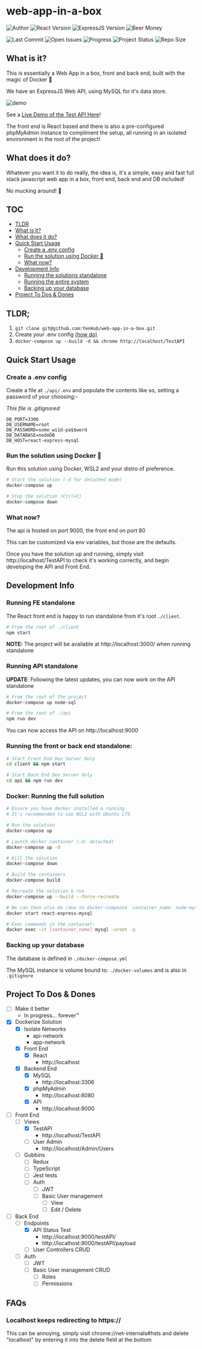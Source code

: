 # web-app-in-a-box

![Author] ![React Version] ![ExpressJS Version] ![Beer Money]

![Last Commit] ![Open Issues] ![Progress] ![Project Status] ![Repo Size]
## What is it?

This is essentially a Web App in a box, front and back end, built with the magic of Docker 🐳

We have an ExpressJS Web API, using MySQL for it's data store.

![demo]

See a [Live Demo of the Test API Here](https://staging-api.east-coast-it.co.uk)!

The front end is React based and there is also a pre-configured phpMyAdmin instance to compliment the setup, all running in an isolated environment in the root of the project!

## What does it do?

Whatever you want it to do really, the idea is, it's a simple, easy and fast full stack javascript web app in a box, front end, back end and DB included!

No mucking around! 🎉

## TOC

- [TLDR](#tldr)
- [What is it?](#what-is-it)
- [What does it do?](#what-does-it-do)
- [Quick Start Usage](#quick-start-usage)
    - [Create a .env config](#create-a-env-config)
    - [Run the solution using Docker 🐳](#run-the-solution-using-docker-)
    - [What now?](#what-now)
- [Development Info](#development-info)
    - [Running the solutions standalone](#running-the-front-or-back-end-standalone)
    - [Running the entire system](#docker-running-the-full-solution)
    - [Backing up your database](#backing-up-your-database)
- [Project To Dos & Dones](#project-to-dos--dones)

## TLDR;

1. `git clone git@github.com:YenHub/web-app-in-a-box.git`
2. Create your .env config [(how do)](#create-a-env-config)
3. `docker-compose up --build -d && chrome http://localhost/TestAPI`

## Quick Start Usage

### Create a .env config

Create a file at `./api/.env` and populate the contents like so, setting a password of your choosing:-

_This file is .gitignored_

```.env
DB_PORT=3306
DB_USERNAME=root
DB_PASSWORD=some_wi1d-pa$$word
DB_DATABASE=nodeDB
DB_HOST=react-express-mysql
```

### Run the solution using Docker 🐳

Run this solution using Docker, WSL2 and your distro of preference.

```bash
# Start the solution (-d for detached mode)
docker-compose up

# Stop the solution (Ctrl+C)
docker-compose down
```

### What now?

The api is hosted on port 9000, the front end on port 80

This can be customized via env variables, but those are the defaults.

Once you have the solution up and running, simply visit http://localhost/TestAPI to check it's working correctly, and begin developing the API and Front End.

## Development Info

### Running FE standalone

The React front end is happy to run standalone from it's root `./client`.

```bash
# From the root of ./client
npm start
```

**NOTE:** The project will be available at http://localhost:3000/ when running standalone

### Running API standalone

**UPDATE**: Following the latest updates, you can now work on the API standalone

```bash
# From the root of the project
docker-compose up node-sql

# From the root of ./api
npm run dev
```

You can now access the API on http://localhost:9000

### Running the front or back end standalone:

```bash
# Start Front End Dev Server Only
cd client && npm start

# Start Back End Dev Server Only
cd api && npm run dev
```

### Docker: Running the full solution

```bash
# Ensure you have docker installed & running
# It's recommended to use WSL2 with Ubuntu LTS

# Run the solution
docker-compose up

# Launch docker container (-d: detached)
docker-compose up -d

# Kill the solution
docker-compose down

# Build the containers
docker-compose build

# Recreate the solution & run
docker-compose up --build --force-recreate

# We can then also do (due to docker-componse `container_name: node-mysql`)
docker start react-express-mysql

# Exec commands in the container:
docker exec -it [container_name] mysql -uroot -p
```

### Backing up your database

The database is defined in `./docker-compose.yml`

The MySQL instance is volume bound to: `./docker-volumes` and is also in `.gitignore`

## Project To Dos & Dones

- [ ] Make it better
    - In progress... forever™
- [x] Dockerize Solution
    - [x] Isolate Networks
        - api-network
        - app-network
    - [x] Front End
        - [x] React
            - http://localhost
    - [x] Backend End
        - [x] MySQL
            - http://localhost:3306
        - [x] phpMyAdmin
            - http://localhost:8080
        - [x] API
            - http://localhost:9000
- [ ] Front End
    - [ ] Views
        - [x] TestAPI
            - http://localhost/TestAPI
        - [ ] User Admin
            - http://localhost/Admin/Users
    - [ ] Gubbins
        - [ ] Redux
        - [ ] TypeScript
        - [ ] Jest tests
        - [ ] Auth
            - [ ] JWT
            - [ ] Basic User management
                - [ ] View
                - [ ] Edit / Delete
- [ ] Back End
    - [ ] Endpoints
        - [x] API Status Test
            - http://localhost:9000/testAPI/
            - http://localhost:9000/testAPI/payload
        - [ ] User Controllers CRUD
    - [ ] Auth
        - [ ] JWT
        - [ ] Basic User management CRUD
            - [ ] Roles
            - [ ] Permissions

[Author]: https://img.shields.io/badge/made%20by-YenHub%20❤-blue
[React Version]:https://img.shields.io/badge/React-16.13.1-important
[ExpressJS Version]:https://img.shields.io/badge/ExpressJS-4.16.1-blueviolet
[Beer Money]:https://img.shields.io/badge/beer%20money-$0-ff69b4

[Last Commit]: https://img.shields.io/github/last-commit/YenHub/web-app-in-a-box
[Open Issues]:https://img.shields.io/github/issues-raw/YenHub/web-app-in-a-box
[Progress]:https://img.shields.io/badge/progress-dev-brightgreen
[Project Status]: https://img.shields.io/badge/status-active-brightgreen
[Repo Size]: https://img.shields.io/github/repo-size/YenHub/web-app-in-a-box

[demo]: ./web-app.png

## FAQs

### Localhost keeps redirecting to https://

This can be annoying, simply visit chrome://net-internals#hsts and delete "localhost" by entering it into the delete field at the bottom
